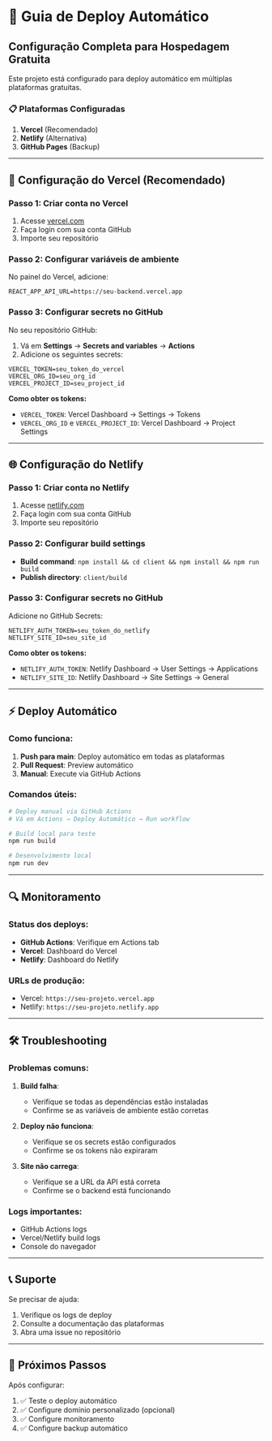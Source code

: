 # 🚀 Guia de Deploy Automático

## Configuração Completa para Hospedagem Gratuita

Este projeto está configurado para deploy automático em múltiplas plataformas gratuitas.

### 📋 Plataformas Configuradas

1. **Vercel** (Recomendado)
2. **Netlify** (Alternativa)
3. **GitHub Pages** (Backup)

---

## 🔧 Configuração do Vercel (Recomendado)

### Passo 1: Criar conta no Vercel
1. Acesse [vercel.com](https://vercel.com)
2. Faça login com sua conta GitHub
3. Importe seu repositório

### Passo 2: Configurar variáveis de ambiente
No painel do Vercel, adicione:
```
REACT_APP_API_URL=https://seu-backend.vercel.app
```

### Passo 3: Configurar secrets no GitHub
No seu repositório GitHub:
1. Vá em **Settings** → **Secrets and variables** → **Actions**
2. Adicione os seguintes secrets:

```
VERCEL_TOKEN=seu_token_do_vercel
VERCEL_ORG_ID=seu_org_id
VERCEL_PROJECT_ID=seu_project_id
```

**Como obter os tokens:**
- `VERCEL_TOKEN`: Vercel Dashboard → Settings → Tokens
- `VERCEL_ORG_ID` e `VERCEL_PROJECT_ID`: Vercel Dashboard → Project Settings

---

## 🌐 Configuração do Netlify

### Passo 1: Criar conta no Netlify
1. Acesse [netlify.com](https://netlify.com)
2. Faça login com sua conta GitHub
3. Importe seu repositório

### Passo 2: Configurar build settings
- **Build command**: `npm install && cd client && npm install && npm run build`
- **Publish directory**: `client/build`

### Passo 3: Configurar secrets no GitHub
Adicione no GitHub Secrets:
```
NETLIFY_AUTH_TOKEN=seu_token_do_netlify
NETLIFY_SITE_ID=seu_site_id
```

**Como obter os tokens:**
- `NETLIFY_AUTH_TOKEN`: Netlify Dashboard → User Settings → Applications
- `NETLIFY_SITE_ID`: Netlify Dashboard → Site Settings → General

---

## ⚡ Deploy Automático

### Como funciona:
1. **Push para main**: Deploy automático em todas as plataformas
2. **Pull Request**: Preview automático
3. **Manual**: Execute via GitHub Actions

### Comandos úteis:
```bash
# Deploy manual via GitHub Actions
# Vá em Actions → Deploy Automático → Run workflow

# Build local para teste
npm run build

# Desenvolvimento local
npm run dev
```

---

## 🔍 Monitoramento

### Status dos deploys:
- **GitHub Actions**: Verifique em Actions tab
- **Vercel**: Dashboard do Vercel
- **Netlify**: Dashboard do Netlify

### URLs de produção:
- Vercel: `https://seu-projeto.vercel.app`
- Netlify: `https://seu-projeto.netlify.app`

---

## 🛠️ Troubleshooting

### Problemas comuns:

1. **Build falha**:
   - Verifique se todas as dependências estão instaladas
   - Confirme se as variáveis de ambiente estão corretas

2. **Deploy não funciona**:
   - Verifique se os secrets estão configurados
   - Confirme se os tokens não expiraram

3. **Site não carrega**:
   - Verifique se a URL da API está correta
   - Confirme se o backend está funcionando

### Logs importantes:
- GitHub Actions logs
- Vercel/Netlify build logs
- Console do navegador

---

## 📞 Suporte

Se precisar de ajuda:
1. Verifique os logs de deploy
2. Consulte a documentação das plataformas
3. Abra uma issue no repositório

---

## 🎯 Próximos Passos

Após configurar:
1. ✅ Teste o deploy automático
2. ✅ Configure domínio personalizado (opcional)
3. ✅ Configure monitoramento
4. ✅ Configure backup automático
